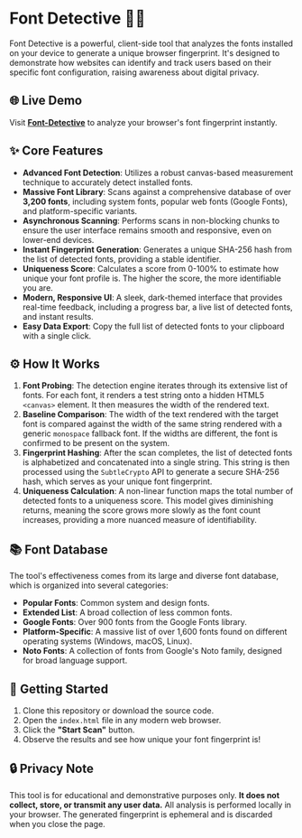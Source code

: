 # Font Detective 🕵️‍♂️

Font Detective is a powerful, client-side tool that analyzes the fonts installed on your device to generate a unique browser fingerprint. It's designed to demonstrate how websites can identify and track users based on their specific font configuration, raising awareness about digital privacy.

## 🌐 Live Demo

Visit [**Font-Detective**](https://krash-cod3.github.io/Font-Detective/) to analyze your browser's font fingerprint instantly.

## ✨ Core Features

- **Advanced Font Detection**: Utilizes a robust canvas-based measurement technique to accurately detect installed fonts.
- **Massive Font Library**: Scans against a comprehensive database of over **3,200 fonts**, including system fonts, popular web fonts (Google Fonts), and platform-specific variants.
- **Asynchronous Scanning**: Performs scans in non-blocking chunks to ensure the user interface remains smooth and responsive, even on lower-end devices.
- **Instant Fingerprint Generation**: Generates a unique SHA-256 hash from the list of detected fonts, providing a stable identifier.
- **Uniqueness Score**: Calculates a score from 0-100% to estimate how unique your font profile is. The higher the score, the more identifiable you are.
- **Modern, Responsive UI**: A sleek, dark-themed interface that provides real-time feedback, including a progress bar, a live list of detected fonts, and instant results.
- **Easy Data Export**: Copy the full list of detected fonts to your clipboard with a single click.

## ⚙️ How It Works

1.  **Font Probing**: The detection engine iterates through its extensive list of fonts. For each font, it renders a test string onto a hidden HTML5 `<canvas>` element. It then measures the width of the rendered text.
2.  **Baseline Comparison**: The width of the text rendered with the target font is compared against the width of the same string rendered with a generic `monospace` fallback font. If the widths are different, the font is confirmed to be present on the system.
3.  **Fingerprint Hashing**: After the scan completes, the list of detected fonts is alphabetized and concatenated into a single string. This string is then processed using the `SubtleCrypto` API to generate a secure SHA-256 hash, which serves as your unique font fingerprint.
4.  **Uniqueness Calculation**: A non-linear function maps the total number of detected fonts to a uniqueness score. This model gives diminishing returns, meaning the score grows more slowly as the font count increases, providing a more nuanced measure of identifiability.

## 📚 Font Database

The tool's effectiveness comes from its large and diverse font database, which is organized into several categories:

- **Popular Fonts**: Common system and design fonts.
- **Extended List**: A broad collection of less common fonts.
- **Google Fonts**: Over 900 fonts from the Google Fonts library.
- **Platform-Specific**: A massive list of over 1,600 fonts found on different operating systems (Windows, macOS, Linux).
- **Noto Fonts**: A collection of fonts from Google's Noto family, designed for broad language support.

## 🚀 Getting Started

1.  Clone this repository or download the source code.
2.  Open the `index.html` file in any modern web browser.
3.  Click the **"Start Scan"** button.
4.  Observe the results and see how unique your font fingerprint is!

## 🔒 Privacy Note

This tool is for educational and demonstrative purposes only. **It does not collect, store, or transmit any user data.** All analysis is performed locally in your browser. The generated fingerprint is ephemeral and is discarded when you close the page.
